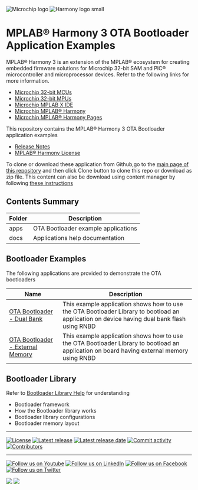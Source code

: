 ﻿![Microchip logo](https://raw.githubusercontent.com/wiki/Microchip-MPLAB-Harmony/Microchip-MPLAB-Harmony.github.io/images/microchip_logo.png)
![Harmony logo small](https://raw.githubusercontent.com/wiki/Microchip-MPLAB-Harmony/Microchip-MPLAB-Harmony.github.io/images/microchip_mplab_harmony_logo_small.png)

# MPLAB® Harmony 3 OTA Bootloader Application Examples

MPLAB® Harmony 3 is an extension of the MPLAB® ecosystem for creating embedded firmware solutions for Microchip 32-bit SAM and PIC® microcontroller and microprocessor devices.  Refer to the following links for more information.

- [Microchip 32-bit MCUs](https://www.microchip.com/design-centers/32-bit)
- [Microchip 32-bit MPUs](https://www.microchip.com/design-centers/32-bit-mpus)
- [Microchip MPLAB X IDE](https://www.microchip.com/mplab/mplab-x-ide)
- [Microchip MPLAB® Harmony](https://www.microchip.com/mplab/mplab-harmony)
- [Microchip MPLAB® Harmony Pages](https://microchip-mplab-harmony.github.io/)

This repository contains the MPLAB® Harmony 3 OTA Bootloader application examples

- [Release Notes](release_notes.md)
- [MPLAB® Harmony License](Microchip_SLA001.md)

To clone or download these application from Github,go to the [main page of this repository](https://github.com/Microchip-MPLAB-Harmony/bootloader_apps_ota) and then click Clone button to clone this repo or download as zip file. This content can also be download using content manager by following [these instructions](https://github.com/Microchip-MPLAB-Harmony/contentmanager/wiki)

## Contents Summary

| Folder     | Description                                      |
| ---        | ---                                              |
| apps       | OTA Bootloader example applications              |
| docs       | Applications help documentation                  |

## Bootloader Examples

The following applications are provided to demonstrate the OTA bootloaders

| Name                                                                  | Description                                                        |
| --------                                                              | -----------                                                        |
| [OTA Bootloader - Dual Bank](apps/ble/dual_bank/readme.md)            | This example application shows how to use the OTA Bootloader Library to bootload an application on device having dual bank flash using RNBD |
| [OTA Bootloader - External Memory](apps/ble/external_memory/readme.md)| This example application shows how to use the OTA Bootloader Library to bootload an application on board having external memory using RNBD |


## Bootloader Library

Refer to [Bootloader Library Help](https://microchip-mplab-harmony.github.io/bootloader) for understanding
- Bootloader framework
- How the Bootloader library works
- Bootloader library configurations
- Bootloader memory layout

____

[![License](https://img.shields.io/badge/license-Harmony%20license-orange.svg)](https://github.com/Microchip-MPLAB-Harmony/bootloader_apps_ota/blob/master/mplab_harmony_license.md)
[![Latest release](https://img.shields.io/github/release/Microchip-MPLAB-Harmony/bootloader_apps_ota.svg)](https://github.com/Microchip-MPLAB-Harmony/bootloader_apps_ota/releases/latest)
[![Latest release date](https://img.shields.io/github/release-date/Microchip-MPLAB-Harmony/bootloader_apps_ota.svg)](https://github.com/Microchip-MPLAB-Harmony/bootloader_apps_ota/releases/latest)
[![Commit activity](https://img.shields.io/github/commit-activity/y/Microchip-MPLAB-Harmony/bootloader_apps_ota.svg)](https://github.com/Microchip-MPLAB-Harmony/bootloader_apps_ota/graphs/commit-activity)
[![Contributors](https://img.shields.io/github/contributors-anon/Microchip-MPLAB-Harmony/bootloader_apps_ota.svg)]()

____

[![Follow us on Youtube](https://img.shields.io/badge/Youtube-Follow%20us%20on%20Youtube-red.svg)](https://www.youtube.com/user/MicrochipTechnology)
[![Follow us on LinkedIn](https://img.shields.io/badge/LinkedIn-Follow%20us%20on%20LinkedIn-blue.svg)](https://www.linkedin.com/company/microchip-technology)
[![Follow us on Facebook](https://img.shields.io/badge/Facebook-Follow%20us%20on%20Facebook-blue.svg)](https://www.facebook.com/microchiptechnology/)
[![Follow us on Twitter](https://img.shields.io/twitter/follow/MicrochipTech.svg?style=social)](https://twitter.com/MicrochipTech)

[![](https://img.shields.io/github/stars/Microchip-MPLAB-Harmony/bootloader_apps_ota.svg?style=social)]()
[![](https://img.shields.io/github/watchers/Microchip-MPLAB-Harmony/bootloader_apps_ota.svg?style=social)]()